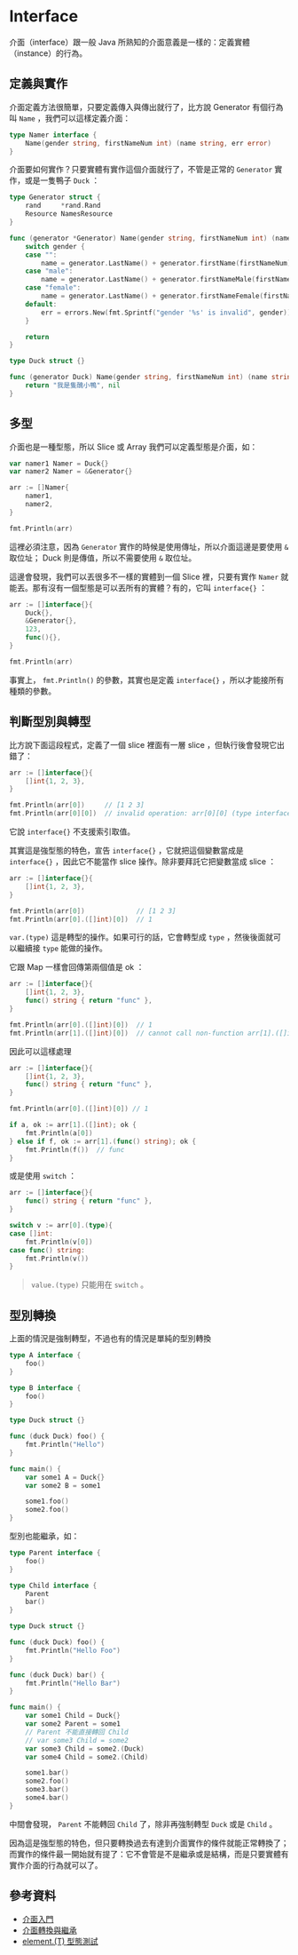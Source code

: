 # Interface

介面（interface）跟一般 Java 所熟知的介面意義是一樣的：定義實體（instance）的行為。

## 定義與實作

介面定義方法很簡單，只要定義傳入與傳出就行了，比方說 Generator 有個行為叫 `Name` ，我們可以這樣定義介面：

```go
type Namer interface {
	Name(gender string, firstNameNum int) (name string, err error)
}
```

介面要如何實作？只要實體有實作這個介面就行了，不管是正常的 `Generator` 實作，或是一隻鴨子 `Duck` ：

```go
type Generator struct {
	rand     *rand.Rand
	Resource NamesResource
}

func (generator *Generator) Name(gender string, firstNameNum int) (name string, err error) {
	switch gender {
	case "":
		name = generator.LastName() + generator.firstName(firstNameNum)
	case "male":
		name = generator.LastName() + generator.firstNameMale(firstNameNum)
	case "female":
		name = generator.LastName() + generator.firstNameFemale(firstNameNum)
	default:
		err = errors.New(fmt.Sprintf("gender '%s' is invalid", gender))
	}

	return
}

type Duck struct {}

func (generator Duck) Name(gender string, firstNameNum int) (name string, err error) {
	return "我是隻醜小鴨", nil
}
```

## 多型

介面也是一種型態，所以 Slice 或 Array 我們可以定義型態是介面，如：

```go
var namer1 Namer = Duck{}
var namer2 Namer = &Generator{}

arr := []Namer{
    namer1,
    namer2,
}

fmt.Println(arr)
```

這裡必須注意，因為 `Generator` 實作的時候是使用傳址，所以介面這邊是要使用 `&` 取位址； Duck 則是傳值，所以不需要使用 `&` 取位址。

這邊會發現，我們可以丟很多不一樣的實體到一個 Slice 裡，只要有實作 `Namer` 就能丟。那有沒有一個型態是可以丟所有的實體？有的，它叫 `interface{}` ：

```go
arr := []interface{}{
    Duck{},
    &Generator{},
    123,
    func(){},
}

fmt.Println(arr)
```

事實上， `fmt.Println()` 的參數，其實也是定義 `interface{}` ，所以才能接所有種類的參數。

## 判斷型別與轉型

比方說下面這段程式，定義了一個 slice 裡面有一層 slice ，但執行後會發現它出錯了：


```go
arr := []interface{}{
    []int{1, 2, 3},
}

fmt.Println(arr[0])     // [1 2 3]
fmt.Println(arr[0][0])  // invalid operation: arr[0][0] (type interface {} does not support indexing)
```

它說 `interface{}` 不支援索引取值。

其實這是強型態的特色，宣告 `interface{}` ，它就把這個變數當成是 `interface{}` ，因此它不能當作 slice 操作。除非要拜託它把變數當成 slice ：

```go
arr := []interface{}{
    []int{1, 2, 3},
}

fmt.Println(arr[0])             // [1 2 3]
fmt.Println(arr[0].([]int)[0])  // 1
```

`var.(type)` 這是轉型的操作。如果可行的話，它會轉型成 `type` ，然後後面就可以繼續接 `type` 能做的操作。

它跟 Map 一樣會回傳第兩個值是 ok ：

```go
arr := []interface{}{
    []int{1, 2, 3},
    func() string { return "func" },
}

fmt.Println(arr[0].([]int)[0])  // 1
fmt.Println(arr[1].([]int)[0])  // cannot call non-function arr[1].([]int) (type []int)
```

因此可以這樣處理

```go
arr := []interface{}{
    []int{1, 2, 3},
    func() string { return "func" },
}

fmt.Println(arr[0].([]int)[0]) // 1

if a, ok := arr[1].([]int); ok {
    fmt.Println(a[0])
} else if f, ok := arr[1].(func() string); ok {
    fmt.Println(f())  // func
}
```

或是使用 `switch` ：

```go
arr := []interface{}{
    func() string { return "func" },
}

switch v := arr[0].(type){
case []int:
    fmt.Println(v[0])
case func() string:
    fmt.Println(v())
}
```

> `value.(type)` 只能用在 `switch` 。

## 型別轉換

上面的情況是強制轉型，不過也有的情況是單純的型別轉換

```go
type A interface {
	foo()
}

type B interface {
	foo()
}

type Duck struct {}

func (duck Duck) foo() {
	fmt.Println("Hello")
}

func main() {
	var some1 A = Duck{}
	var some2 B = some1

	some1.foo()
	some2.foo()
}
```

型別也能繼承，如：

```go
type Parent interface {
	foo()
}

type Child interface {
	Parent
	bar()
}

type Duck struct {}

func (duck Duck) foo() {
	fmt.Println("Hello Foo")
}

func (duck Duck) bar() {
	fmt.Println("Hello Bar")
}

func main() {
	var some1 Child = Duck{}
	var some2 Parent = some1
	// Parent 不能直接轉回 Child
	// var some3 Child = some2
	var some3 Child = some2.(Duck)
	var some4 Child = some2.(Child)

	some1.bar()
	some2.foo()
	some3.bar()
	some4.bar()
}
```

中間會發現， `Parent` 不能轉回 `Child` 了，除非再強制轉型 `Duck` 或是 `Child` 。

因為這是強型態的特色，但只要轉換過去有達到介面實作的條件就能正常轉換了；而實作的條件最一開始就有提了：它不會管是不是繼承或是結構，而是只要實體有實作介面的行為就可以了。

## 參考資料

* [介面入門](https://openhome.cc/Gossip/Go/Interface.html)
* [介面轉換與繼承](https://openhome.cc/Gossip/Go/InterfaceCastInheritance.html)
* [element.(T) 型態測試](https://openhome.cc/Gossip/Go/Element.Type.html)
